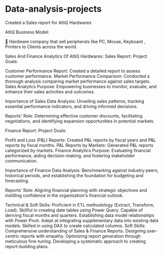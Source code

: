 # Data-analysis-projects
Created a Sales report for AtliQ Hardwares

AtliQ Business Model:

🔹 Hardware company that sell peripherals like PC, Mouse, Keyboard , Printers to Clients across the world.

Sales And Finance Analytics Of AtliQ Hardwares:
Sales Report:
Project Goals:

Customer Performance Report: Created a detailed report to assess customer performance.
Market Performance Comparison: Conducted a thorough analysis comparing market performance against sales targets.
Sales Analytics Purpose: Empowering businesses to monitor, evaluate, and enhance their sales activities and outcomes.

Importance of Sales Data Analysis: Unveiling sales patterns, tracking essential performance indicators, and driving informed decisions.

Reports' Role: Determining effective customer discounts, facilitating negotiations, and identifying expansion opportunities in potential markets.

Finance Report:
Project Goals:

Profit and Loss (P&L) Reports: Created P&L reports by fiscal years and P&L reports by fiscal months.
P&L Reports by Markets: Generated P&L reports categorized by markets.
Finance Analytics Purpose: Evaluating financial performance, aiding decision-making, and fostering stakeholder communication.

Importance of Finance Data Analysis: Benchmarking against industry peers, historical periods, and establishing the foundation for budgeting and forecasting.

Reports' Role: Aligning financial planning with strategic objectives and instilling confidence in the organization's financial outlook.

Technical & Soft Skills:
Proficient in ETL methodology (Extract, Transform, Load).
Skillful in creating date tables using Power Query.
Capable of deriving fiscal months and quarters.
Establishing data model relationships with Power Pivot.
Adept at integrating supplementary data into existing data models.
Skilled in using DAX to create calculated columns.
Soft Skills:
Comprehensive understanding of Sales & Finance Reports.
Designing user-centric reports with empathy.
Optimizing report generation through meticulous fine-tuning.
Developing a systematic approach to creating report-building plans.
